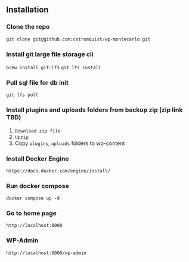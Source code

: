 ## Installation

### Clone the repo
`git clone git@github.com:cstromquist/wp-montecarlo.git`

### Install git large file storage cli
`brew install git-lfs`
`git lfs install`

### Pull sql file for db init
`git lfs pull`

### Install plugins and uploads folders from backup zip (zip link TBD)
1. `Download zip file`
2. `Upzip`
3. Copy `plugins`, `uploads` folders to wp-content

### Install Docker Engine
`https://docs.docker.com/engine/install/`

### Run docker compose
`docker compose up -d`

### Go to home page
`http://localhost:8000`

### WP-Admin
`http://localhost:8000/wp-admin`
